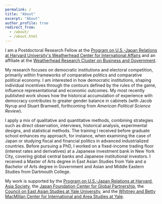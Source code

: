 ```yaml
---
permalink: /
title: "About"
excerpt: "About"
author_profile: true
redirect_from:
  - /about/
  - /about.html
---
```


I am a Postdoctoral Research Fellow at the [Program on U.S.-Japan Relations at Harvard University's Weatherhead Center for International Affairs](https://programs.wcfia.harvard.edu/us-japan/people/people-categories/2022–23) and an affiliate at the [Weatherhead Research Cluster on Business and Government](https://projects.iq.harvard.edu/wrc22-business-and-government).

My research focuses on democratic institutions and electoral competition, primarily within frameworks of comparative politics and comparative political economy. I am interested in how democratic institutions, shaping individual incentives through the contours defined by the rules of the game, influence representational and economic outcomes. My most recently published work shows how the historical accumulation of experience with democracy contributes to greater gender balance in cabinets (with Jacob Nyrup and Stuart Bramwell, forthcoming from _American Political Science Review_).

I apply a mix of qualitative and quantitative methods, combining strategies such as direct observation, interviews, historical analysis, experimental designs, and statistical methods. The training I received before graduate school enhances my approach, for instance, when examining the case of Japan or studying fiscal and financial politics in advanced industrialized countries. Before pursuing a PhD, I worked on a fixed-income trading floor (interest rates and derivatives) at a Japanese investment bank in New York City, covering global central banks and Japanese institutional investors. I received a Master of Arts degree in East Asian Studies from Yale and a Bachelor of Arts degree in Government and Asian and Middle Eastern Studies from Dartmouth College.

My work is supported by the [Program on U.S.-Japan Relations at Harvard](https://programs.wcfia.harvard.edu/us-japan/home), [Asia Society](https://asiasociety.org/), the [Japan Foundation Center for Global Partnership](https://www.cgp.org/), the [Council on East Asian Studies at Yale University](https://ceas.yale.edu/), and the [Whitney and Betty MacMillan Center for International and Area Studies at Yale](https://macmillan.yale.edu/).